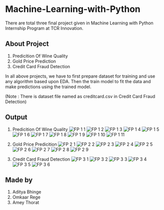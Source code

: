 # Machine-Learning-with-Python
There are total three final project given in Machine Learning with Python Internship Program at TCR Innovation.

## About Project
1. Predicition Of Wine Quality
2. Gold Price Prediction
3. Credit Card Fraud Detection

In all above projects, we have to first prepare dataset for training and use any algorithm based upon EDA.
Then the train model to fit the data and make predictions using the trained model.


(Note : There is dataset file named as creditcard.csv in Credit Card Fraud Detection)

## Output
1. Predicition Of Wine Quality
![FP 1 1](https://user-images.githubusercontent.com/88768050/139812873-10d159b9-9ea5-4739-8707-e57593bb54ab.PNG)
![FP 1 2](https://user-images.githubusercontent.com/88768050/139812893-ed29e118-8cf7-409b-9e32-9516dc252669.PNG)
![FP 1 3](https://user-images.githubusercontent.com/88768050/139812929-f8f01fe1-c37d-4a2f-b76d-384db9374ec4.PNG)
![FP 1 4](https://user-images.githubusercontent.com/88768050/139812951-eb0b461b-acb5-4d68-b490-4a8b7bf6471d.PNG)
![FP 1 5](https://user-images.githubusercontent.com/88768050/139812980-80b4d323-e02b-4b78-86ca-cc05ab9f0213.PNG)
![FP 1 6](https://user-images.githubusercontent.com/88768050/139812998-22c40214-b0dd-4699-902d-57e05a87c092.PNG)
![FP 1 7](https://user-images.githubusercontent.com/88768050/139813015-19f8bfc3-dbd0-4e8a-86db-145ba5362a22.PNG)
![FP 1 8](https://user-images.githubusercontent.com/88768050/139813038-e26046b4-0081-42a5-93f3-fd4e99b897f8.PNG)
![FP 1 9](https://user-images.githubusercontent.com/88768050/139813061-353501b1-ca91-4938-946d-eefa5b40f151.PNG)
![FP 1 10](https://user-images.githubusercontent.com/88768050/139813079-769ac89d-256d-4e15-983b-74fedeb78471.PNG)
![FP 1 11](https://user-images.githubusercontent.com/88768050/139813123-b766f3d9-5a0c-4453-a398-dcad4303b2f7.PNG)

2. Gold Price Predicition
![FP 2 1](https://user-images.githubusercontent.com/88768050/139656008-34143192-c8ca-41a7-880c-f23e1a97c513.PNG)
![FP 2 2](https://user-images.githubusercontent.com/88768050/139656043-f12a9f72-4b32-432f-9cf5-85213289b20e.PNG)
![FP 2 3](https://user-images.githubusercontent.com/88768050/139656051-46315564-e196-43cd-aae2-4ac6246865aa.PNG)
![FP 2 4](https://user-images.githubusercontent.com/88768050/139656067-f35763f4-944c-4f49-9baf-11a6a4f83ad6.PNG)
![FP 2 5](https://user-images.githubusercontent.com/88768050/139656075-fc4d0692-ae7d-41ed-85ab-062921785ab3.PNG)
![FP 2 6](https://user-images.githubusercontent.com/88768050/139656079-687a868b-f1b4-4255-afda-913badf83d21.PNG)
![FP 2 7](https://user-images.githubusercontent.com/88768050/139656090-7500e8be-fab7-4dfe-876d-2f2f80fc2d02.PNG)
![FP 2 8](https://user-images.githubusercontent.com/88768050/139656108-b59e73c4-f83b-4d65-842f-e1fa378fa796.PNG)
![FP 2 9](https://user-images.githubusercontent.com/88768050/139656121-1b2566d9-c4ed-4ab9-a904-aa1bbe3acda5.PNG)

3. Credit Card Fraud Detection
![FP 3 1](https://user-images.githubusercontent.com/88768050/139824782-2112f9f4-1a0a-4f59-bc4d-33291bb1edaa.PNG)
![FP 3 2](https://user-images.githubusercontent.com/88768050/139824806-f309751a-2767-442f-a90e-c058f15417f6.PNG)
![FP 3 3](https://user-images.githubusercontent.com/88768050/139824834-ed68f1a5-dae8-4c6e-9b21-2a56aa3de02d.PNG)
![FP 3 4](https://user-images.githubusercontent.com/88768050/139824884-2c573d66-5a1d-4d95-9f3e-36507d213310.PNG)
![FP 3 5](https://user-images.githubusercontent.com/88768050/139825071-6282c275-dff1-4957-8ea3-75f1ed58557a.PNG)
![FP 3 6](https://user-images.githubusercontent.com/88768050/139825123-9b8dbb86-6c8d-4c20-ae0d-8124f817ae1e.PNG)

## Made by
1. Aditya Bhinge
2. Omkaar Rege
3. Amey Thorat
